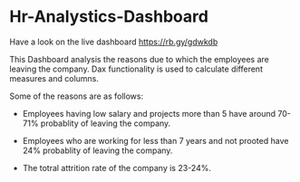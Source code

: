 # Hr-Analystics-Dashboard
Have a look on the live dashboard https://rb.gy/gdwkdb

This Dashboard analysis the reasons due to which the employees are leaving the company. Dax functionality is used to calculate different measures and columns.

Some of the reasons are as follows:

* Employees having low salary and projects more than 5 have around 70-71% probablity of leaving the company.

* Employees who are working for less than 7 years and not prooted have 24% probablity of leaving the company.

* The totral attrition rate of the company is 23-24%.
